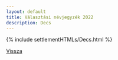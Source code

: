 ```yaml
---
layout: default
title: Választási névjegyzék 2022
description: Decs
---
```


{% include settlementHTMLs/Decs.html %}

[Vissza](./)